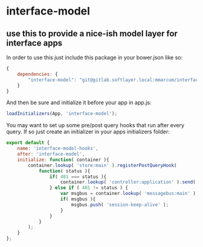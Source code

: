 # interface-model

## use this to provide a nice-ish model layer for interface apps

In order to use this just include this package in your bower.json like so:

```javascript
{
    dependencies: {
        "interface-model": "git@gitlab.softlayer.local:mmarcum/interface-model.git#master"
    }
}
```

And then be sure and initialize it before your app in app.js:

```javascript
loadInitializers(App, 'interface-model');
```

You may want to set up some pre/post query hooks that run after every query.  If so just create an initializer in your apps initializers folder:

```javascript
export default {
    name: 'interface-model-hooks',
    after: 'interface-model',
    initialize: function( container ){
        container.lookup( 'store:main' ).registerPostQueryHook(
            function( status ){
                if( 401 === status ){
                    container.lookup( 'controller:application' ).send( 'forceLogout' );
                } else if ( 401 != status ) {
                    var msgbus = container.lookup( 'messagebus:main' );
                    if( msgbus ){
                        msgbus.push( 'session-keep-alive' );
                    }
                }
            }
        );
    }
};
```






